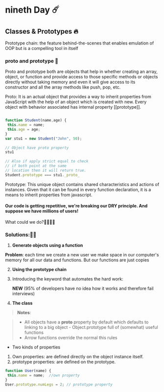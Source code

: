 # nineth Day ☄️



## Classes & Prototypes 🔥
Prototype chain: the feature behind-the-scenes that enables emulation of OOP but is a compelling tool in itself

###  __proto__ and prototype 📝
Proto and prototype both are objects that help in whether creating an array, object, or function and provide access to those specific methods or objects directly without taking memory and even it will give access to its constructor and all the array methods like push, pop, etc.

Proto: It is an actual object that provides a way to inherit properties from JavaScript with the help of an object which is created with new. Every object with behavior associated has internal property [[prototype]].

```javaScript

function Student(name,age) {
 this.name = name;
 this.age = age;
}
var stu1 = new Student("John", 50);
 
// Object have proto property
stu1
 
// Also if apply strict equal to check
// if both point at the same
// location then it will return true.
Student.prototype === stu1._proto_
```
Prototype: This unique object contains shared characteristics and actions of instances. Given that it can be found in every function declaration, it is a means to inherit properties from javascript.


#### Our code is getting repetitive, we're breaking our DRY principle. And suppose we have millions of users! 
What could we do?🤔🤔🤔🤔

### Solutions:🎤🎤


1. **Generate objects using a function**

**Problem**:  each time we create a new user we make space in our computer's
memory for all our data and functions. But our functions are just copies

2. **Using the prototype chain**
3. Introducing the keyword that automates the hard work:
 
   **NEW** (95% of developers have no idea how it works and therefore fail interviews)
4. **The class**


>   **Notes**:
>


> - All objects have a **proto** property by default which defaults to linking to a big
> object - Object.prototype full of (somewhat) useful functions
> - Arrow functions override the normal this rules


- Two kinds of properties
1. Own properties: are defined directly on the object instance itself.
2. prototype properties: are defined on the prototype.

```javaScript
function User(name) {
 this.name = name;  //own property
}
User.prototype.numLegs = 2; // prototype property
```
